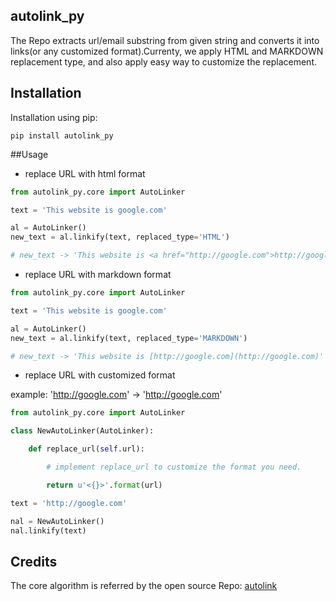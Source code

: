 ## autolink_py

The Repo extracts url/email substring from given string and converts it into
links(or any customized format).Currenty, we apply HTML and MARKDOWN replacement
type, and also apply easy way to customize the replacement.

## Installation

Installation using pip:

```
pip install autolink_py
```

##Usage

- replace URL with html format

```python
from autolink_py.core import AutoLinker

text = 'This website is google.com'

al = AutoLinker()
new_text = al.linkify(text, replaced_type='HTML')

# new_text -> 'This website is <a href="http://google.com">http://google.com</a>'

```

- replace URL with markdown format

```python
from autolink_py.core import AutoLinker

text = 'This website is google.com'

al = AutoLinker()
new_text = al.linkify(text, replaced_type='MARKDOWN')

# new_text -> 'This website is [http://google.com](http://google.com)'

```

- replace URL with customized format

example: 'http://google.com' -> '<http://google.com>'

```python
from autolink_py.core import AutoLinker

class NewAutoLinker(AutoLinker):

    def replace_url(self.url):

        # implement replace_url to customize the format you need.

        return u'<{}>'.format(url)

text = 'http://google.com'

nal = NewAutoLinker()
nal.linkify(text)

```

Credits
-------

The core algorithm is referred by the open source Repo: [autolink](https://github.com/Suor/autolink)

